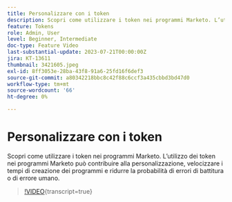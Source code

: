 ```yaml
---
title: Personalizzare con i token
description: Scopri come utilizzare i token nei programmi Marketo. L’utilizzo dei token nei programmi Marketo può contribuire alla personalizzazione, velocizzare i tempi di creazione dei programmi e ridurre la probabilità di errori di battitura o di errore umano.
feature: Tokens
role: Admin, User
level: Beginner, Intermediate
doc-type: Feature Video
last-substantial-update: 2023-07-21T00:00:00Z
jira: KT-13611
thumbnail: 3421605.jpeg
exl-id: 8ff3053e-28ba-43f8-91a6-25fd16f6def3
source-git-commit: a80342218bbc8c42f88c6ccf3a435cbbd3bd47d0
workflow-type: tm+mt
source-wordcount: '66'
ht-degree: 0%

---
```


# Personalizzare con i token

Scopri come utilizzare i token nei programmi Marketo. L’utilizzo dei token nei programmi Marketo può contribuire alla personalizzazione, velocizzare i tempi di creazione dei programmi e ridurre la probabilità di errori di battitura o di errore umano.

>[!VIDEO](https://video.tv.adobe.com/v/3423550/?learn=on&captions=ita){transcript=true}
